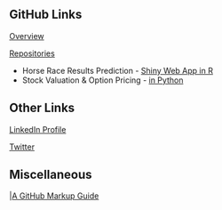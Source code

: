 ## GitHub Links
[Overview](https://github.com/ismccarthy)

[Repositories](https://github.com/ismccarthy?tab=repositories)

  - Horse Race Results Prediction - [Shiny Web App in R](https://github.com/ismccarthy/HorseRace_App)
  - Stock Valuation & Option Pricing - [in Python](https://github.com/ismccarthy/StockValuation)
  
## Other Links
[LinkedIn Profile](https://www.linkedin.com/in/ismccarthy/)

[Twitter](https://twitter.com/iansmccarthy)

## Miscellaneous
|[A GitHub Markup Guide](https://guides.github.com/features/mastering-markdown/)
